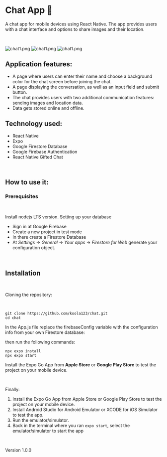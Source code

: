 # Chat App 📲
A chat app for mobile devices using React Native. The app provides users with a chat interface and options to share images and their location.

<br>

![chat1.png](assets/chat1.png)
![chat1.png](assets/chat4.png)
![chat1.png](assets/chat5.png)

## Application features:
- A page where users can enter their name and choose a background color for the chat screen before joining the chat.
- A page displaying the conversation, as well as an input field and submit button.
- The chat provides users with two additional communication features: sending images and location data.
- Data gets stored online and offline.

## Technology used:
- React Native
- Expo
- Google Firestore Database
- Google Firebase Authentication
- React Native Gifted Chat

<br>

## How to use it:

### Prerequisites

<br>

Install nodejs LTS version.
Setting up your database
- Sign in at Google Firebase
- Create a new project in test mode
- In there create a Firestore Database
- At *Settings* -> *General* -> *Your apps* -> *Firestore for Web* generate your configuration object.

<br>

## Installation

<br>

Cloning the repository:

<br>

````
git clone https://github.com/koola123/chat.git
cd chat
`````
In the App.js file replace the firebaseConfig variable with the configuration info from your own Firestore database:

then run the following commands:

````
npx expo install
npx expo start
````
Install the Expo Go App from <b>Apple Store</b> or <b>Google Play Store</b> to test the project on your mobile device.

<br>

Finally:

1. Install the Expo Go App from Apple Store or Google Play Store to test the project on your mobile device.
2. Install Android Studio for Android Emulator or XCODE for iOS Simulator to test the app.
3. Run the emulator/simulator.
4. Back in the terminal where you ran `expo start`, select the emulator/simulator to start the app

<br>

Version 1.0.0
